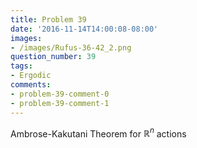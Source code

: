 ```yaml
---
title: Problem 39
date: '2016-11-14T14:00:08-08:00'
images:
- /images/Rufus-36-42_2.png
question_number: 39
tags:
- Ergodic
comments:
- problem-39-comment-0
- problem-39-comment-1
---
```

Ambrose-Kakutani Theorem for $\mathbb{R}^n$ actions

